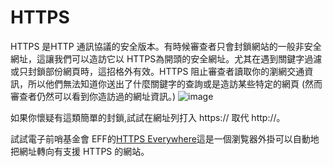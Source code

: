 [Title]: # (HTTPS)
[Difficulty]: # (初學者)
[Order]: # (5)

# HTTPS

HTTPS 是HTTP 通訊協議的安全版本。有時候審查者只會封鎖網站的一般非安全網址，這讓我們可以造訪它以 HTTPS為開頭的安全網址。尤其在遇到關鍵字過濾或只封鎖部份網頁時，這招格外有效。HTTPS 阻止審查者讀取你的瀏網交通資訊，所以他們無法知道你送出了什麼關鍵字的查詢或是造訪某些特定的網頁 (然而審查者仍然可以看到你造訪過的網址資訊。)
![image](internetb2.png)

如果你懷疑有這類簡單的封鎖,試試在網址列打入 https:// 取代 http://。

試試電子前哨基金會 EFF的[HTTPS Everywhere]("https://www.eff.org/https-everywhere)這是一個瀏覧器外掛可以自動地把網址轉向有支援 HTTPS 的網站。